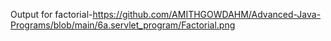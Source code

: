 Output for factorial-https://github.com/AMITHGOWDAHM/Advanced-Java-Programs/blob/main/6a.servlet_program/Factorial.png
